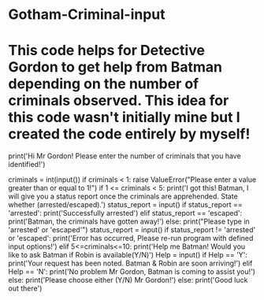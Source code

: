 # Gotham-Criminal-input
# This code helps for Detective Gordon to get help from Batman depending on the number of criminals observed. This idea for this code wasn't initially mine but I created the code entirely by myself!
print('Hi Mr Gordon! Please enter the number of criminals that you have identified!')

criminals = int(input())
if criminals < 1:
    raise ValueError("Please enter a value greater than or equal to 1!")
if 1 <= criminals < 5:
    print('I got this! Batman, I will give you a status report once the criminals are apprehended. State whether (arrested/escaped).')
    status_report = input()
    if status_report == 'arrested':
        print('Successfully arrested')
    elif status_report == 'escaped':
        print('Batman, the criminals have gotten away!')
    else:
        print("Please type in 'arrested' or 'escaped'")
        status_report = input()
        if status_report != 'arrested' or 'escaped':
            print('Error has occurred, Please re-run program with defined input options!')
elif 5<=criminals<=10:
    print('Help me Batman! Would you like to ask Batman if Robin is available(Y/N)')
    Help = input()
    if Help == 'Y':
        print('Your request has been noted. Batman & Robin are soon arriving!')
    elif Help == 'N':
        print('No problem Mr Gordon, Batman is coming to assist you!')
    else:
        print('Please choose either (Y/N) Mr Gordon!')
else:
    print('Good luck out there')
